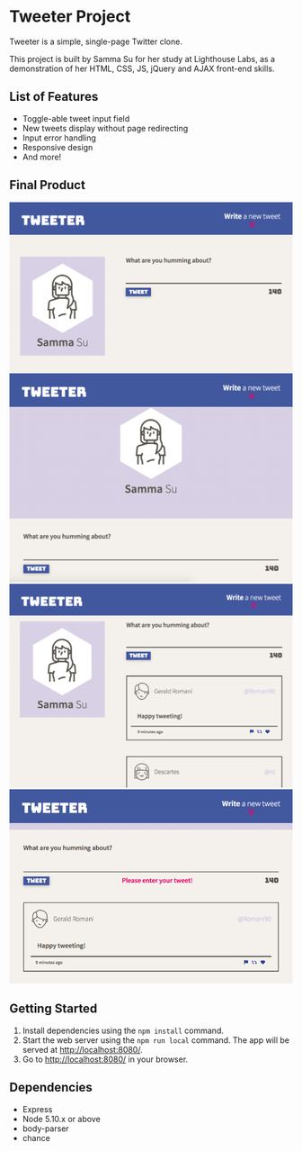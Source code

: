 # Tweeter Project

Tweeter is a simple, single-page Twitter clone.

This project is built by Samma Su for her study at Lighthouse Labs, as a demonstration of her HTML, CSS, JS, jQuery and AJAX front-end skills.

## List of Features

- Toggle-able tweet input field
- New tweets display without page redirecting
- Input error handling
- Responsive design
- And more!

## Final Product

!["app-in-desktop-style"](https://github.com/EuphieSS/tweeter/blob/master/docs/app-in-desktop-style.png?raw=true)
!["app-in-tablet-style"](https://github.com/EuphieSS/tweeter/blob/master/docs/app-in-tablet-style.png?raw=true)
!["tweets"](https://github.com/EuphieSS/tweeter/blob/master/docs/tweets.png?raw=true)
!["error-handling"](https://github.com/EuphieSS/tweeter/blob/master/docs/error-handling.png?raw=true)

## Getting Started

1. Install dependencies using the `npm install` command.
2. Start the web server using the `npm run local` command. The app will be served at <http://localhost:8080/>.
3. Go to <http://localhost:8080/> in your browser.

## Dependencies

- Express
- Node 5.10.x or above
- body-parser
- chance
